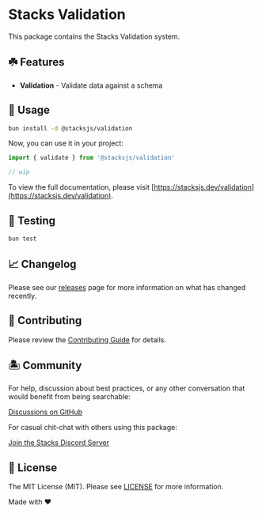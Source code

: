 # Stacks Validation

This package contains the Stacks Validation system.

## ☘️ Features

- **Validation** - Validate data against a schema

## 🤖 Usage

```bash
bun install -d @stacksjs/validation
```

Now, you can use it in your project:

```js
import { validate } from '@stacksjs/validation'

// wip
```

To view the full documentation, please visit [https://stacksjs.dev/validation](https://stacksjs.dev/validation).

## 🧪 Testing

```bash
bun test
```

## 📈 Changelog

Please see our [releases](https://github.com/stacksjs/stacks/releases) page for more information on what has changed recently.

## 🚜 Contributing

Please review the [Contributing Guide](https://github.com/stacksjs/contributing) for details.

## 🏝 Community

For help, discussion about best practices, or any other conversation that would benefit from being searchable:

[Discussions on GitHub](https://github.com/stacksjs/stacks/discussions)

For casual chit-chat with others using this package:

[Join the Stacks Discord Server](https://discord.gg/stacksjs)

## 📄 License

The MIT License (MIT). Please see [LICENSE](https://github.com/stacksjs/stacks/tree/main/LICENSE.md) for more information.

Made with ❤️

